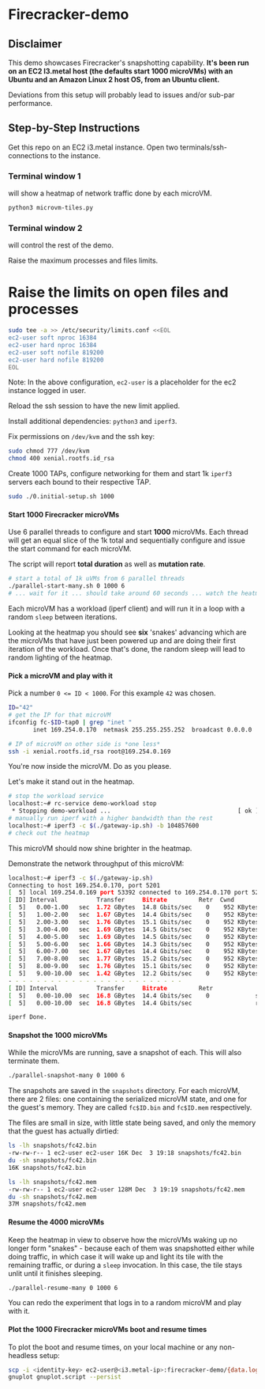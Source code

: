 # Firecracker-demo

## Disclaimer

This demo showcases Firecracker's snapshotting capability.
**It's been run on an EC2 I3.metal host (the defaults start 1000 microVMs)
with an Ubuntu and an Amazon Linux 2 host OS, from an Ubuntu client.**

Deviations from this setup will probably lead to issues and/or sub-par
performance.

## Step-by-Step Instructions

Get this repo on an EC2 i3.metal instance.
Open two terminals/ssh-connections to the instance.

### Terminal window 1

will show a heatmap of network traffic done by each microVM.

```bash
python3 microvm-tiles.py
```

### Terminal window 2

will control the rest of the demo.

Raise the maximum processes and files limits.

# Raise the limits on open files and processes

```bash
sudo tee -a >> /etc/security/limits.conf <<EOL
ec2-user soft nproc 16384
ec2-user hard nproc 16384
ec2-user soft nofile 819200
ec2-user hard nofile 819200
EOL
```

Note: In the above configuration, `ec2-user` is a
placeholder for the ec2 instance logged in user.

Reload the ssh session to have the new limit applied.

Install additional dependencies: `python3` and `iperf3`.

Fix permissions on `/dev/kvm` and the ssh key:

```bash
sudo chmod 777 /dev/kvm
chmod 400 xenial.rootfs.id_rsa
```

Create 1000 TAPs, configure networking for them and start 1k `iperf3` servers
each bound to their respective TAP.

```bash
sudo ./0.initial-setup.sh 1000
```

#### Start 1000 Firecracker microVMs

Use 6 parallel threads to configure and start **1000** microVMs. Each
thread will get an equal slice of the 1k total and sequentially configure
and issue the start command for each microVM.

The script will report **total duration** as well as **mutation rate**.

```bash
# start a total of 1k uVMs from 6 parallel threads
./parallel-start-many.sh 0 1000 6
# ... wait for it ... should take around 60 seconds ... watch the heatmap
```

Each microVM has a workload (iperf client) and will run it in a loop with
a random `sleep` between iterations.

Looking at the heatmap you should see **six** 'snakes' advancing which
are the microVMs that have just been powered up and are doing their first
iteration of the workload. Once that's done, the random sleep will lead
to random lighting of the heatmap.

#### Pick a microVM and play with it

Pick a number `0 <= ID < 1000`. For this example `42` was chosen.

```bash
ID="42"
# get the IP for that microVM
ifconfig fc-$ID-tap0 | grep "inet "
       inet 169.254.0.170  netmask 255.255.255.252  broadcast 0.0.0.0

# IP of microVM on other side is *one less*
ssh -i xenial.rootfs.id_rsa root@169.254.0.169
```

You're now inside the microVM. Do as you please.

Let's make it stand out in the heatmap.

```bash
# stop the workload service
localhost:~# rc-service demo-workload stop
 * Stopping demo-workload ...                                    [ ok ]
# manually run iperf with a higher bandwidth than the rest
localhost:~# iperf3 -c $(./gateway-ip.sh) -b 104857600
# check out the heatmap
```

This microVM should now shine brighter in the heatmap.

Demonstrate the network throughput of this microVM:

```bash
localhost:~# iperf3 -c $(./gateway-ip.sh)
Connecting to host 169.254.0.170, port 5201
[  5] local 169.254.0.169 port 53392 connected to 169.254.0.170 port 5201
[ ID] Interval           Transfer     Bitrate         Retr  Cwnd
[  5]   0.00-1.00   sec  1.72 GBytes  14.8 Gbits/sec    0    952 KBytes
[  5]   1.00-2.00   sec  1.67 GBytes  14.4 Gbits/sec    0    952 KBytes
[  5]   2.00-3.00   sec  1.76 GBytes  15.1 Gbits/sec    0    952 KBytes
[  5]   3.00-4.00   sec  1.69 GBytes  14.5 Gbits/sec    0    952 KBytes
[  5]   4.00-5.00   sec  1.69 GBytes  14.5 Gbits/sec    0    952 KBytes
[  5]   5.00-6.00   sec  1.66 GBytes  14.3 Gbits/sec    0    952 KBytes
[  5]   6.00-7.00   sec  1.67 GBytes  14.4 Gbits/sec    0    952 KBytes
[  5]   7.00-8.00   sec  1.77 GBytes  15.2 Gbits/sec    0    952 KBytes
[  5]   8.00-9.00   sec  1.76 GBytes  15.1 Gbits/sec    0    952 KBytes
[  5]   9.00-10.00  sec  1.42 GBytes  12.2 Gbits/sec    0    952 KBytes
- - - - - - - - - - - - - - - - - - - - - - - - -
[ ID] Interval           Transfer     Bitrate         Retr
[  5]   0.00-10.00  sec  16.8 GBytes  14.4 Gbits/sec    0             sender
[  5]   0.00-10.00  sec  16.8 GBytes  14.4 Gbits/sec                  receiver

iperf Done.
```

#### Snapshot the 1000 microVMs

While the microVMs are running, save a snapshot of each. This will also
terminate them.

```bash
./parallel-snapshot-many 0 1000 6
```

The snapshots are saved in the `snapshots` directory. For each microVM, there
are 2 files: one containing the serialized microVM state, and one for the
guest's memory. They are called `fc$ID.bin` and `fc$ID.mem` respectively.

The files are small in size, with little state being saved, and only the
memory that the guest has actually dirtied:

```bash
ls -lh snapshots/fc42.bin 
-rw-rw-r-- 1 ec2-user ec2-user 16K Dec  3 19:18 snapshots/fc42.bin
du -sh snapshots/fc42.bin 
16K	snapshots/fc42.bin

ls -lh snapshots/fc42.mem 
-rw-rw-r-- 1 ec2-user ec2-user 128M Dec  3 19:19 snapshots/fc42.mem
du -sh snapshots/fc42.mem
37M	snapshots/fc42.mem
```

#### Resume the 4000 microVMs

Keep the heatmap in view to observe how the microVMs waking up no longer form
"snakes" - because each of them was snapshotted either while doing traffic, in
which case it will wake up and light its tile with the remaining traffic, or
during a `sleep` invocation. In this case, the tile stays unlit until it
finishes sleeping.

```bash
./parallel-resume-many 0 1000 6
```

You can redo the experiment that logs in to a random microVM and play with it.

#### Plot the 1000 Firecracker microVMs boot and resume times

To plot the boot and resume times, on your local machine or any non-headless
setup:

```bash
scp -i <identity-key> ec2-user@<i3.metal-ip>:firecracker-demo/{data.log,gnuplot.script} .
gnuplot gnuplot.script --persist
```

